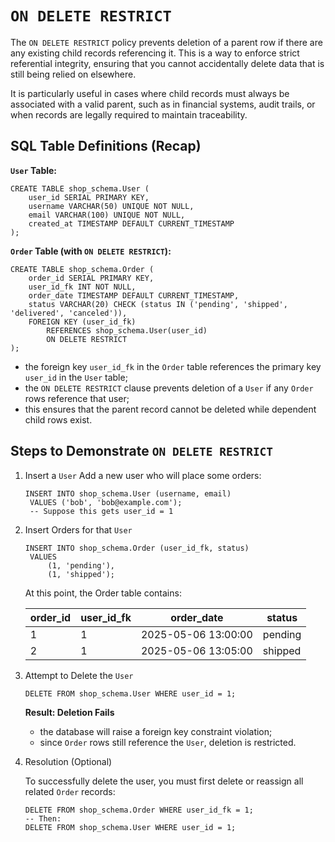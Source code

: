 # `ON DELETE RESTRICT`
The `ON DELETE RESTRICT` policy prevents deletion of a parent row if there are any existing child records referencing it.
This is a way to enforce strict referential integrity, ensuring that you cannot accidentally delete
data that is still being relied on elsewhere.

It is particularly useful in cases where child records must always be associated with a valid parent,
such as in financial systems, audit trails, or when records are legally required to maintain traceability.

## SQL Table Definitions (Recap)

**`User` Table:**
```
CREATE TABLE shop_schema.User (
    user_id SERIAL PRIMARY KEY,
    username VARCHAR(50) UNIQUE NOT NULL,
    email VARCHAR(100) UNIQUE NOT NULL,
    created_at TIMESTAMP DEFAULT CURRENT_TIMESTAMP
);
```
**`Order` Table (with `ON DELETE RESTRICT`):**
```
CREATE TABLE shop_schema.Order (
    order_id SERIAL PRIMARY KEY,
    user_id_fk INT NOT NULL,
    order_date TIMESTAMP DEFAULT CURRENT_TIMESTAMP,
    status VARCHAR(20) CHECK (status IN ('pending', 'shipped', 'delivered', 'canceled')),
    FOREIGN KEY (user_id_fk)
        REFERENCES shop_schema.User(user_id)
        ON DELETE RESTRICT
);
```
- the foreign key `user_id_fk` in the `Order` table references the primary key `user_id` in the `User` table;
- the `ON DELETE RESTRICT` clause prevents deletion of a `User` if any `Order` rows reference that user;
- this ensures that the parent record cannot be deleted while dependent child rows exist.

## Steps to Demonstrate `ON DELETE RESTRICT`
1. Insert a `User`
   Add a new user who will place some orders:
   ```
   INSERT INTO shop_schema.User (username, email)
    VALUES ('bob', 'bob@example.com');
    -- Suppose this gets user_id = 1
   ```
2. Insert Orders for that `User`
   ```
   INSERT INTO shop_schema.Order (user_id_fk, status)
    VALUES
        (1, 'pending'),
        (1, 'shipped');
   ```
   At this point, the Order table contains:
   
   | order_id | user_id_fk | order_date          | status  |
   |----------|------------|---------------------|---------|
   | 1        | 1          | 2025-05-06 13:00:00 | pending |
   | 2        | 1          | 2025-05-06 13:05:00 | shipped |

3. Attempt to Delete the `User`
   ```
   DELETE FROM shop_schema.User WHERE user_id = 1;
   ```

   **Result: Deletion Fails**
   - the database will raise a foreign key constraint violation;
   - since `Order` rows still reference the `User`, deletion is restricted.

4. Resolution (Optional)

   To successfully delete the user, you must first delete or reassign all related `Order` records:
   ```
   DELETE FROM shop_schema.Order WHERE user_id_fk = 1;
   -- Then:
   DELETE FROM shop_schema.User WHERE user_id = 1;
   ```